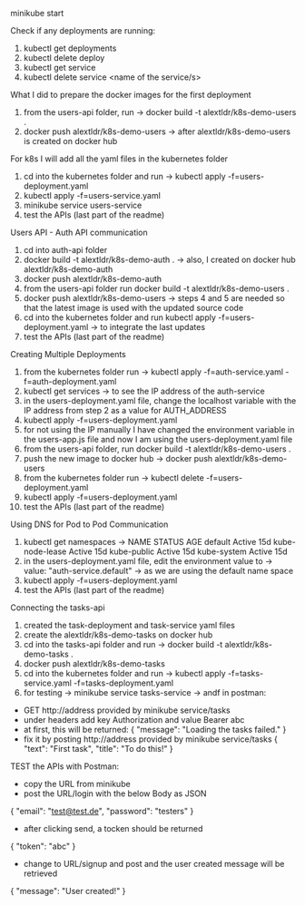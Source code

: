 minikube start

Check if any deployments are running:

1. kubectl get deployments 
2. kubectl delete deploy <name of the running deployment>
3. kubectl get service
4. kubectl delete service <name of the service/s>

What I did to prepare the docker images for the first deployment

1. from the users-api folder, run -> docker build -t alextldr/k8s-demo-users .
2. docker push alextldr/k8s-demo-users -> after alextldr/k8s-demo-users is created on docker hub

For k8s I will add all the yaml files in the kubernetes folder

1. cd into the kubernetes folder and run -> kubectl apply -f=users-deployment.yaml
2. kubectl apply -f=users-service.yaml
3. minikube service users-service
4. test the APIs (last part of the readme)

Users API - Auth API communication

1. cd into auth-api folder
2. docker build -t alextldr/k8s-demo-auth . -> also, I created on docker hub alextldr/k8s-demo-auth
3. docker push alextldr/k8s-demo-auth
4. from the users-api folder run docker build -t alextldr/k8s-demo-users .
5. docker push alextldr/k8s-demo-users -> steps 4 and 5 are needed so that the latest image is used with the updated source code
6. cd into the kubernetes folder and run kubectl apply -f=users-deployment.yaml -> to integrate the last updates
7. test the APIs (last part of the readme)

Creating Multiple Deployments

1. from the kubernetes folder run -> kubectl apply -f=auth-service.yaml -f=auth-deployment.yaml
2. kubectl get services -> to see the IP address of the auth-service
3. in the users-deployment.yaml file, change the localhost variable with the IP address from step 2 as a value for AUTH_ADDRESS
4. kubectl apply -f=users-deployment.yaml
5. for not using the IP manually I have changed the environment variable in the users-app.js file and now I am using the users-deployment.yaml file
6. from the users-api folder, run docker build -t alextldr/k8s-demo-users .
7. push the new image to docker hub -> docker push alextldr/k8s-demo-users
8. from the kubernetes folder run -> kubectl delete -f=users-deployment.yaml
9. kubectl apply -f=users-deployment.yaml
10. test the APIs (last part of the readme)

Using DNS for Pod to Pod Communication

1. kubectl get namespaces -> 
NAME              STATUS   AGE
default           Active   15d
kube-node-lease   Active   15d
kube-public       Active   15d
kube-system       Active   15d
2. in the users-deployment.yaml file, edit the environment value to -> value: "auth-service.default" -> as we are using the default name space
3. kubectl apply -f=users-deployment.yaml
4. test the APIs (last part of the readme)

Connecting the tasks-api

1. created the task-deployment and task-service yaml files
2. create the alextldr/k8s-demo-tasks on docker hub
3. cd into the tasks-api folder and run -> docker build -t alextldr/k8s-demo-tasks .
4. docker push alextldr/k8s-demo-tasks
5. cd into the kubernetes folder and run -> kubectl apply -f=tasks-service.yaml -f=tasks-deployment.yaml
6. for testing -> minikube service tasks-service -> andf in postman:
- GET http://address provided by minikube service/tasks
- under headers add key Authorization and value Bearer abc
- at first, this will be returned:
{
    "message": "Loading the tasks failed."
}
- fix it by posting http://address provided by minikube service/tasks
{
    "text": "First task",
    "title": "To do this!"
}

TEST the APIs with Postman:
- copy the URL from minikube
- post the URL/login with the below Body as JSON

{
    "email": "test@test.de",
    "password": "testers"
}

- after clicking send, a tocken should be returned

{
    "token": "abc"
}

- change to URL/signup and post and the user created message will be retrieved

{
    "message": "User created!"
}